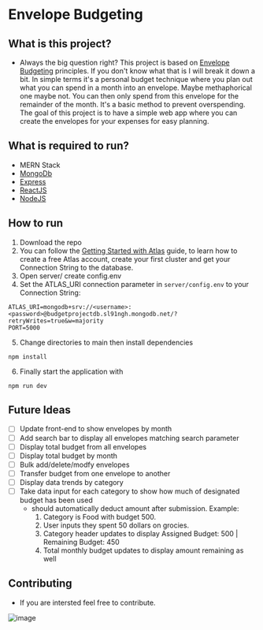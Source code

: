 # Envelope Budgeting
 
## What is this project?
- Always the big question right? This project is based on [Envelope Budgeting](https://www.thebalancemoney.com/what-is-envelope-budgeting-1293682) principles. If you don't know what that is I will break it down a bit. In simple terms it's a personal budget technique where you plan out what you can spend in a month into an envelope. Maybe methaphorical one maybe not. You can then only spend from this envelope for the remainder of the month. It's a basic method to prevent overspending. The goal of this project is to have a simple web app where you can create the envelopes for your expenses for easy planning.

## What is required to run?
- MERN Stack
- [MongoDb](https://www.mongodb.com/)
- [Express](http://expressjs.com/)
- [ReactJS](https://reactjs.org/)
- [NodeJS](https://nodejs.org/en/download/)

## How to run
1. Download the repo
2. You can follow the [Getting Started with Atlas](https://docs.atlas.mongodb.com/getting-started/) guide, to learn how to create a free Atlas account, create your first cluster and get your Connection String to the database.
3. Open server/ create config.env
4. Set the ATLAS_URI connection parameter in `server/config.env` to your Connection String:
```
ATLAS_URI=mongodb+srv://<username>:<password>@budgetprojectdb.sl91ngh.mongodb.net/?retryWrites=true&w=majority
PORT=5000
```
5. Change directories to main then install dependencies
```
npm install
```
6. Finally start the application with
```
npm run dev
```

## Future Ideas
- [ ] Update front-end to show envelopes by month
- [ ] Add search bar to display all envelopes matching search parameter
- [ ] Display total budget from all envelopes
- [ ] Display total budget by month
- [ ] Bulk add/delete/modfy envelopes
- [ ] Transfer budget from one envelope to another
- [ ] Display data trends by category
- [ ] Take data input for each category to show how much of designated budget has been used
  - should automatically deduct amount after submission. Example:
    1. Category is Food with budget 500.
    2. User inputs they spent 50 dollars on grocies.
    3. Category header updates to display Assigned Budget: 500 | Remaining Budget: 450
    4. Total monthly budget updates to display amount remaining as well

## Contributing
- If you are intersted feel free to contribute.

![image](https://user-images.githubusercontent.com/60308670/197365310-96d6cc0a-885b-4b45-9642-ca579a825bb5.png)
